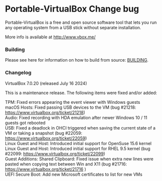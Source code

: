 Portable-VirtualBox Change bug
===================

Portable-VirtualBox is a free and open source software tool that lets you run any operating system from a USB stick without separate installation.

More info is available at http://www.vbox.me/

### Building ###

Please see here for information on how to build from source: [BUILDING](BUILDING.md).

### Changelog ###

VirtualBox 7.0.20 (released July 16 2024)

This is a maintenance release. The following items were fixed and/or added:

TPM: Fixed errors appearing the event viewer with Windows guests<br>
macOS Hosts: Fixed passing USB devices to the VM (bug #21218: https://www.virtualbox.org/ticket/21218)<br>
Audio: Fixed recording with HDA emulation after newer Windows 10 / 11 guests got rebooted<br>
USB: Fixed a deadlock in OHCI triggered when saving the current state of a VM or taking a snapshot (bug #22059: https://www.virtualbox.org/ticket/22059)<br>
Linux Guest and Host: Introduced initial support for OpenSuse 15.6 kernel<br>
Linux Guest and Host: Introduced initial support for RHEL 9.5 kernel (bug #22099: https://www.virtualbox.org/ticket/22099)<br>
Guest Additions: Shared Clipboard: Fixed issue when extra new lines were pasted when copying text between Win and X11 (bug #21716: https://www.virtualbox.org/ticket/21716 )<br>
UEFI Secure Boot: Add new Microsoft certificates to list for new VMs
